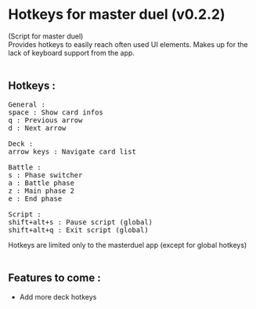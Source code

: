 # Hotkeys for master duel (v0.2.2)

(Script for master duel)<br>
Provides hotkeys to easily reach often used UI elements.
Makes up for the lack of keyboard support from the app.
<br>
<br>
## Hotkeys :
<pre>
General :
space : Show card infos
q : Previous arrow
d : Next arrow

Deck :
arrow keys : Navigate card list
<!-- ! : Toggle card bookmark --> <!-- Pas encore prêt -->
Battle :
s : Phase switcher
a : Battle phase
z : Main phase 2
e : End phase

Script :
shift+alt+s : Pause script (global)
shift+alt+q : Exit script (global)
</pre>

Hotkeys are limited only to the masterduel app (except for global hotkeys)
<br>
<br>
## Features to come :
- Add more deck hotkeys
